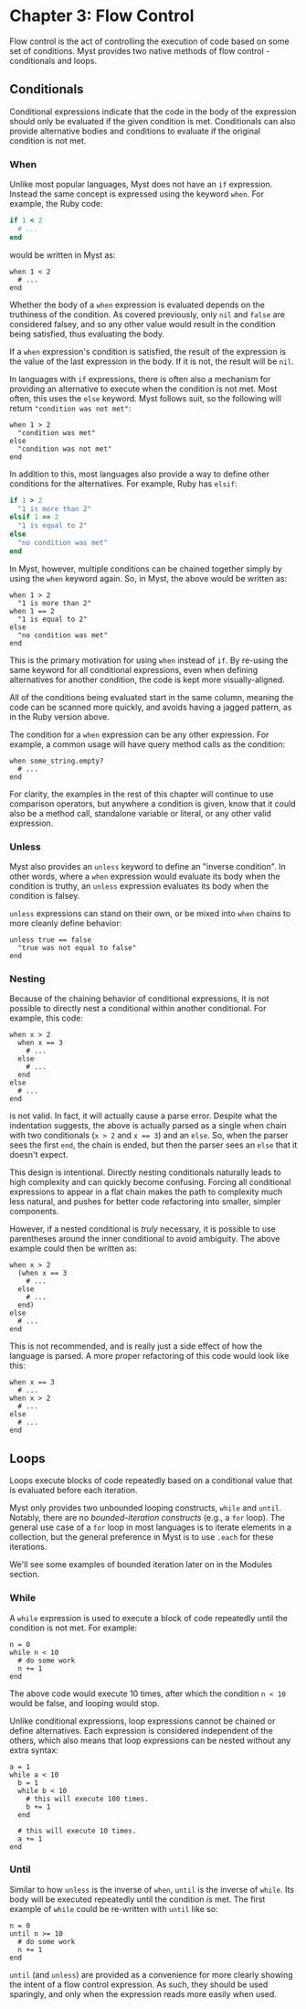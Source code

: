 
# Chapter 3: Flow Control

Flow control is the act of controlling the execution of code based on some set of conditions. Myst provides two native methods of flow control - conditionals and loops.



## Conditionals

Conditional expressions indicate that the code in the body of the expression should only be evaluated if the given condition is met. Conditionals can also provide alternative bodies and conditions to evaluate if the original condition is not met.


### When

Unlike most popular languages, Myst does not have an `if` expression. Instead the same concept is expressed using the keyword `when`. For example, the Ruby code:

```ruby
if 1 < 2
  # ...
end
```

would be written in Myst as:

```myst
when 1 < 2
  # ...
end
```

Whether the body of a `when` expression is evaluated depends on the truthiness of the condition. As covered previously, only `nil` and `false` are considered falsey, and so any other value would result in the condition being satisfied, thus evaluating the body.

If a `when` expression's condition is satisfied, the result of the expression is the value of the last expression in the body. If it is not, the result will be `nil`.

In languages with `if` expressions, there is often also a mechanism for providing an alternative to execute when the condition is not met. Most often, this uses the `else` keyword. Myst follows suit, so the following will return `"condition was not met"`:

```myst
when 1 > 2
  "condition was met"
else
  "condition was not met"
end
```

In addition to this, most languages also provide a way to define other conditions for the alternatives. For example, Ruby has `elsif`:

```ruby
if 1 > 2
  "1 is more than 2"
elsif 1 == 2
  "1 is equal to 2"
else
  "no condition was met"
end
```

In Myst, however, multiple conditions can be chained together simply by using the `when` keyword again. So, in Myst, the above would be written as:

```myst
when 1 > 2
  "1 is more than 2"
when 1 == 2
  "1 is equal to 2"
else
  "no condition was met"
end
```

This is the primary motivation for using `when` instead of `if`. By re-using the same keyword for all conditional expressions, even when defining alternatives for another condition, the code is kept more visually-aligned.

All of the conditions being evaluated start in the same column, meaning the code can be scanned more quickly, and avoids having a jagged pattern, as in the Ruby version above.

The condition for a `when` expression can be any other expression. For example, a common usage will have query method calls as the condition:

```myst
when some_string.empty?
  # ...
end
```

For clarity, the examples in the rest of this chapter will continue to use comparison operators, but anywhere a condition is given, know that it could also be a method call, standalone variable or literal, or any other valid expression.


### Unless

Myst also provides an `unless` keyword to define an "inverse condition". In other words, where a `when` expression would evaluate its body when the condition is truthy, an `unless` expression evaluates its body when the condition is falsey.

`unless` expressions can stand on their own, or be mixed into `when` chains to more cleanly define behavior:

```myst
unless true == false
  "true was not equal to false"
end
```


### Nesting

Because of the chaining behavior of conditional expressions, it is not possible to directly nest a conditional within another conditional. For example, this code:

```myst
when x > 2
  when x == 3
    # ...
  else
    # ...
  end
else
  # ...
end
```

is not valid. In fact, it will actually cause a parse error. Despite what the indentation suggests, the above is actually parsed as a single when chain with two conditionals (`x > 2` and `x == 3`) and an `else`. So, when the parser sees the first `end`, the chain is ended, but then the parser sees an `else` that it doesn't expect.

This design is intentional. Directly nesting conditionals naturally leads to high complexity and can quickly become confusing. Forcing all conditional expressions to appear in a flat chain makes the path to complexity much less natural, and pushes for better code refactoring into smaller, simpler components.

However, if a nested conditional is _truly_ necessary, it is possible to use parentheses around the inner conditional to avoid ambiguity. The above example could then be written as:

```myst
when x > 2
  (when x == 3
    # ...
  else
    # ...
  end)
else
  # ...
end
```

This is not recommended, and is really just a side effect of how the language is parsed. A more proper refactoring of this code would look like this:

```myst
when x == 3
  # ...
when x > 2
  # ...
else
  # ...
end
```



## Loops

Loops execute blocks of code repeatedly based on a conditional value that is evaluated before each iteration.

Myst only provides two unbounded looping constructs, `while` and `until`. Notably, there are no _bounded-iteration constructs_ (e.g., a `for` loop). The general use case of a `for` loop in most languages is to iterate elements in a collection, but the general preference in Myst is to use `.each` for these iterations.

We'll see some examples of bounded iteration later on in the Modules section.

### While

A `while` expression is used to execute a block of code repeatedly until the condition is not met. For example:

```myst
n = 0
while n < 10
  # do some work
  n += 1
end
```

The above code would execute 10 times, after which the condition `n < 10` would be false, and looping would stop.

Unlike conditional expressions, loop expressions cannot be chained or define alternatives. Each expression is considered independent of the others, which also means that loop expressions can be nested without any extra syntax:

```myst
a = 1
while a < 10
  b = 1
  while b < 10
    # this will execute 100 times.
    b += 1
  end

  # this will execute 10 times.
  a += 1
end
```


### Until

Similar to how `unless` is the inverse of `when`, `until` is the inverse of `while`. Its body will be executed repeatedly until the condition _is_ met. The first example of `while` could be re-written with `until` like so:

```myst
n = 0
until n >= 10
  # do some work
  n += 1
end
```

`until` (and `unless`) are provided as a convenience for more clearly showing the intent of a flow control expression. As such, they should be used sparingly, and only when the expression reads more easily when used.
